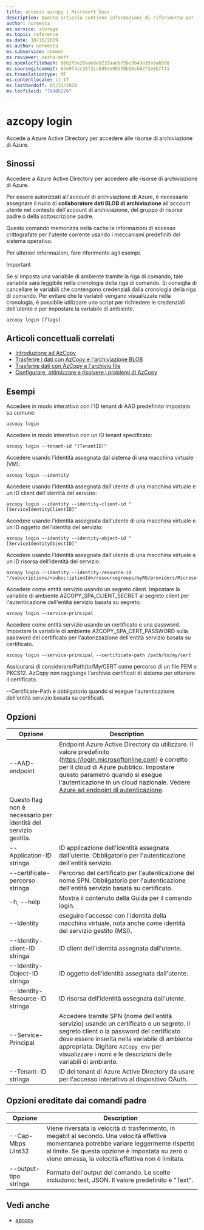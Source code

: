 ```yaml
---
title: accesso azcopy | Microsoft Docs
description: Questo articolo contiene informazioni di riferimento per il comando azcopy login.
author: normesta
ms.service: storage
ms.topic: reference
ms.date: 10/16/2019
ms.author: normesta
ms.subservice: common
ms.reviewer: zezha-msft
ms.openlocfilehash: d6b2fbe28aae8e8233aaeb75bc9b43a35a9ab588
ms.sourcegitcommit: 67e9f4cc16f2cc6d8de99239b56cb87f3e9bff41
ms.translationtype: MT
ms.contentlocale: it-IT
ms.lasthandoff: 01/31/2020
ms.locfileid: "76905276"
---
```

# <a name="azcopy-login"></a>azcopy login

Accede a Azure Active Directory per accedere alle risorse di archiviazione di Azure.

## <a name="synopsis"></a>Sinossi

Accedere a Azure Active Directory per accedere alle risorse di archiviazione di Azure.

Per essere autorizzati all'account di archiviazione di Azure, è necessario assegnare il ruolo di **collaboratore dati BLOB di archiviazione** all'account utente nel contesto dell'account di archiviazione, del gruppo di risorse padre o della sottoscrizione padre.

Questo comando memorizza nella cache le informazioni di accesso crittografate per l'utente corrente usando i meccanismi predefiniti del sistema operativo.

Per ulteriori informazioni, fare riferimento agli esempi.

> [!IMPORTANT]
> Se si imposta una variabile di ambiente tramite la riga di comando, tale variabile sarà leggibile nella cronologia della riga di comando. Si consiglia di cancellare le variabili che contengono credenziali dalla cronologia della riga di comando. Per evitare che le variabili vengano visualizzate nella cronologia, è possibile utilizzare uno script per richiedere le credenziali dell'utente e per impostare la variabile di ambiente.

```azcopy
azcopy login [flags]
```

## <a name="related-conceptual-articles"></a>Articoli concettuali correlati

- [Introduzione ad AzCopy](storage-use-azcopy-v10.md)
- [Trasferire i dati con AzCopy e l'archiviazione BLOB](storage-use-azcopy-blobs.md)
- [Trasferire dati con AzCopy e l'archivio file](storage-use-azcopy-files.md)
- [Configurare, ottimizzare e risolvere i problemi di AzCopy](storage-use-azcopy-configure.md)

## <a name="examples"></a>Esempi

Accedere in modo interattivo con l'ID tenant di AAD predefinito impostato su comune:

```azcopy
azcopy login
```

Accedere in modo interattivo con un ID tenant specificato:

```azcopy
azcopy login --tenant-id "[TenantID]"
```

Accedere usando l'identità assegnata dal sistema di una macchina virtuale (VM):

```azcopy
azcopy login --identity
```

Accedere usando l'identità assegnata dall'utente di una macchina virtuale e un ID client dell'identità del servizio:

```azcopy
azcopy login --identity --identity-client-id "[ServiceIdentityClientID]"
```

Accedere usando l'identità assegnata dall'utente di una macchina virtuale e un ID oggetto dell'identità del servizio:

```azcopy
azcopy login --identity --identity-object-id "[ServiceIdentityObjectID]"
```

Accedere usando l'identità assegnata dall'utente di una macchina virtuale e un ID risorsa dell'identità del servizio:

```azcopy
azcopy login --identity --identity-resource-id "/subscriptions/<subscriptionId>/resourcegroups/myRG/providers/Microsoft.ManagedIdentity/userAssignedIdentities/myID"
```

Accedere come entità servizio usando un segreto client. Impostare la variabile di ambiente AZCOPY_SPA_CLIENT_SECRET al segreto client per l'autenticazione dell'entità servizio basata su segreto.

```azcopy
azcopy login --service-principal
```

Accedere come entità servizio usando un certificato e una password. Impostare la variabile di ambiente AZCOPY_SPA_CERT_PASSWORD sulla password del certificato per l'autorizzazione dell'entità servizio basata su certificato.

```azcopy
azcopy login --service-principal --certificate-path /path/to/my/cert
```

Assicurarsi di considerare/Path/to/My/CERT come percorso di un file PEM o PKCS12. AzCopy non raggiunge l'archivio certificati di sistema per ottenere il certificato.

--Certificate-Path è obbligatorio quando si esegue l'autenticazione dell'entità servizio basata su certificati.

## <a name="options"></a>Opzioni

|Opzione|Description|
|--|--|
|--AAD-endpoint|Endpoint Azure Active Directory da utilizzare. Il valore predefinito (https://login.microsoftonline.com) è corretto per il cloud di Azure pubblico. Impostare questo parametro quando si esegue l'autenticazione in un cloud nazionale. Vedere [Azure ad endpoint di autenticazione](https://docs.microsoft.com/azure/active-directory/develop/authentication-national-cloud#azure-ad-authentication-endpoints).
Questo flag non è necessario per identità del servizio gestita.|
|--Application-ID stringa|ID applicazione dell'identità assegnata dall'utente. Obbligatorio per l'autenticazione dell'entità servizio.|
|--certificate-percorso stringa|Percorso del certificato per l'autenticazione del nome SPN. Obbligatorio per l'autenticazione dell'entità servizio basata su certificato.|
|-h, --help|Mostra il contenuto della Guida per il comando login.|
|--Identity|eseguire l'accesso con l'identità della macchina virtuale, nota anche come identità del servizio gestito (MSI).|
|--Identity-client-ID stringa|ID client dell'identità assegnata dall'utente.|
|--Identity-Object-ID stringa|ID oggetto dell'identità assegnata dall'utente.|
|--Identity-Resource-ID stringa|ID risorsa dell'identità assegnata dall'utente.|
|--Service-Principal|Accedere tramite SPN (nome dell'entità servizio) usando un certificato o un segreto. Il segreto client o la password del certificato deve essere inserita nella variabile di ambiente appropriata. Digitare `AzCopy env` per visualizzare i nomi e le descrizioni delle variabili di ambiente.|
|--Tenant-ID stringa| ID del tenant di Azure Active Directory da usare per l'accesso interattivo al dispositivo OAuth.|

## <a name="options-inherited-from-parent-commands"></a>Opzioni ereditate dai comandi padre

|Opzione|Description|
|---|---|
|--Cap-Mbps UInt32|Viene riversata la velocità di trasferimento, in megabit al secondo. Una velocità effettiva momentanea potrebbe variare leggermente rispetto al limite. Se questa opzione è impostata su zero o viene omessa, la velocità effettiva non è limitata.|
|--output-tipo stringa|Formato dell'output del comando. Le scelte includono: text, JSON. Il valore predefinito è "Text".|

## <a name="see-also"></a>Vedi anche

- [azcopy](storage-ref-azcopy.md)
